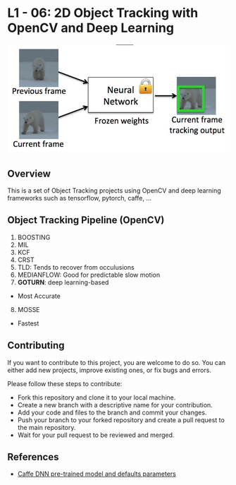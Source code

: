 # L1 - 06: 2D Object Tracking with OpenCV and Deep Learning

<img src="./goturn.jpg" width="520" style="border:0px solid #FFFFFF; padding:1px; margin:1px">

## Overview

This is a set of Object Tracking projects using OpenCV and deep learning frameworks such as tensorflow, pytorch, caffe, ...

## Object Tracking Pipeline (OpenCV) 

1. BOOSTING
2. MIL 
3. KCF 
4. CRST
5. TLD: Tends to recover from occulusions
6. MEDIANFLOW: Good for predictable slow motion
7. **GOTURN**: deep learning-based
- Most Accurate 
8. MOSSE
- Fastest


## Contributing

If you want to contribute to this project, you are welcome to do so. You can either add new projects, improve existing ones, or fix bugs and errors. 

Please follow these steps to contribute:

- Fork this repository and clone it to your local machine.
- Create a new branch with a descriptive name for your contribution.
- Add your code and files to the branch and commit your changes.
- Push your branch to your forked repository and create a pull request to the main repository.
- Wait for your pull request to be reviewed and merged.

## References

- [Caffe DNN pre-trained model and defaults parameters](https://github.com/opencv/opencv/tree/4.x/samples/dnn)


